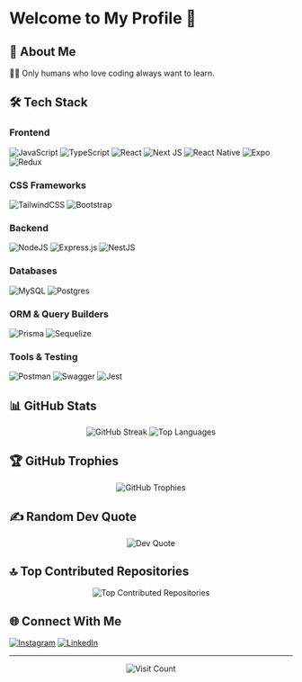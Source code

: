 # Welcome to My Profile 👋

## 💫 About Me
👨‍💻 Only humans who love coding always want to learn.

## 🛠️ Tech Stack

### Frontend
![JavaScript](https://img.shields.io/badge/javascript-%23323330.svg?style=for-the-badge&logo=javascript&logoColor=%23F7DF1E)
![TypeScript](https://img.shields.io/badge/typescript-%23007ACC.svg?style=for-the-badge&logo=typescript&logoColor=white)
![React](https://img.shields.io/badge/react-%2320232a.svg?style=for-the-badge&logo=react&logoColor=%2361DAFB)
![Next JS](https://img.shields.io/badge/Next-black?style=for-the-badge&logo=next.js&logoColor=white)
![React Native](https://img.shields.io/badge/react_native-%2320232a.svg?style=for-the-badge&logo=react&logoColor=%2361DAFB)
![Expo](https://img.shields.io/badge/expo-1C1E24?style=for-the-badge&logo=expo&logoColor=#D04A37)
![Redux](https://img.shields.io/badge/redux-%23593d88.svg?style=for-the-badge&logo=redux&logoColor=white)

### CSS Frameworks
![TailwindCSS](https://img.shields.io/badge/tailwindcss-%2338B2AC.svg?style=for-the-badge&logo=tailwind-css&logoColor=white)
![Bootstrap](https://img.shields.io/badge/bootstrap-%238511FA.svg?style=for-the-badge&logo=bootstrap&logoColor=white)

### Backend
![NodeJS](https://img.shields.io/badge/node.js-6DA55F?style=for-the-badge&logo=node.js&logoColor=white)
![Express.js](https://img.shields.io/badge/express.js-%23404d59.svg?style=for-the-badge&logo=express&logoColor=%2361DAFB)
![NestJS](https://img.shields.io/badge/nestjs-%23E0234E.svg?style=for-the-badge&logo=nestjs&logoColor=white)

### Databases
![MySQL](https://img.shields.io/badge/mysql-4479A1.svg?style=for-the-badge&logo=mysql&logoColor=white)
![Postgres](https://img.shields.io/badge/postgres-%23316192.svg?style=for-the-badge&logo=postgresql&logoColor=white)

### ORM & Query Builders
![Prisma](https://img.shields.io/badge/Prisma-3982CE?style=for-the-badge&logo=Prisma&logoColor=white)
![Sequelize](https://img.shields.io/badge/Sequelize-52B0E7?style=for-the-badge&logo=Sequelize&logoColor=white)

### Tools & Testing
![Postman](https://img.shields.io/badge/Postman-FF6C37?style=for-the-badge&logo=postman&logoColor=white)
![Swagger](https://img.shields.io/badge/-Swagger-%23Clojure?style=for-the-badge&logo=swagger&logoColor=white)
![Jest](https://img.shields.io/badge/-jest-%23C21325?style=for-the-badge&logo=jest&logoColor=white)

## 📊 GitHub Stats
<div align="center">
  <img src="https://github-readme-streak-stats.herokuapp.com/?user=raflytch&theme=tokyonight&hide_border=false" alt="GitHub Streak" />
  <img src="https://github-readme-stats.vercel.app/api/top-langs/?username=raflytch&theme=tokyonight&hide_border=false&include_all_commits=true&count_private=true&layout=compact" alt="Top Languages" />
</div>

## 🏆 GitHub Trophies
<div align="center">
  <img src="https://github-profile-trophy.vercel.app/?username=raflytch&theme=tokyonight&no-frame=false&no-bg=false&margin-w=4" alt="GitHub Trophies" />
</div>

## ✍️ Random Dev Quote
<div align="center">
  <img src="https://quotes-github-readme.vercel.app/api?type=horizontal&theme=tokyonight" alt="Dev Quote" />
</div>

## 🔝 Top Contributed Repositories
<div align="center">
  <img src="https://github-contributor-stats.vercel.app/api?username=raflytch&limit=5&theme=tokyonight&combine_all_yearly_contributions=true" alt="Top Contributed Repositories" />
</div>

## 🌐 Connect With Me
[![Instagram](https://img.shields.io/badge/Instagram-%23E4405F.svg?logo=Instagram&logoColor=white)](https://instagram.com/raflytch)
[![LinkedIn](https://img.shields.io/badge/LinkedIn-%230077B5.svg?logo=linkedin&logoColor=white)](https://linkedin.com/in/raflyazizabdillah)

---
<div align="center">
  <img src="https://visitcount.itsvg.in/api?id=raflytch&icon=0&color=0" alt="Visit Count" />
</div>
